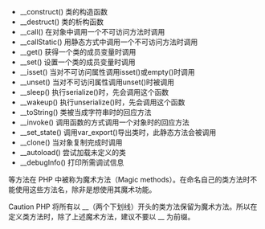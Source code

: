 - __construct() 类的构造函数
- __destruct() 类的析构函数
- __call() 在对象中调用一个不可访问方法时调用
- __callStatic() 用静态方式中调用一个不可访问方法时调用
- __get() 获得一个类的成员变量时调用
-  __set() 设置一个类的成员变量时调用
-  __isset() 当对不可访问属性调用isset()或empty()时调用
-  __unset() 当对不可访问属性调用unset()时被调用
-  __sleep() 执行serialize()时，先会调用这个函数
-  __wakeup() 执行unserialize()时，先会调用这个函数
-  __toString() 类被当成字符串时的回应方法
-  __invoke() 调用函数的方式调用一个对象时的回应方法
-  __set_state() 调用var_export()导出类时，此静态方法会被调用
-  __clone() 当对象复制完成时调用
- __autoload() 尝试加载未定义的类
- __debugInfo()  打印所需调试信息
 
 等方法在 PHP 中被称为魔术方法（Magic methods）。在命名自己的类方法时不能使用这些方法名，除非是想使用其魔术功能。

Caution
PHP 将所有以 __（两个下划线）开头的类方法保留为魔术方法。所以在定义类方法时，除了上述魔术方法，建议不要以 __ 为前缀。